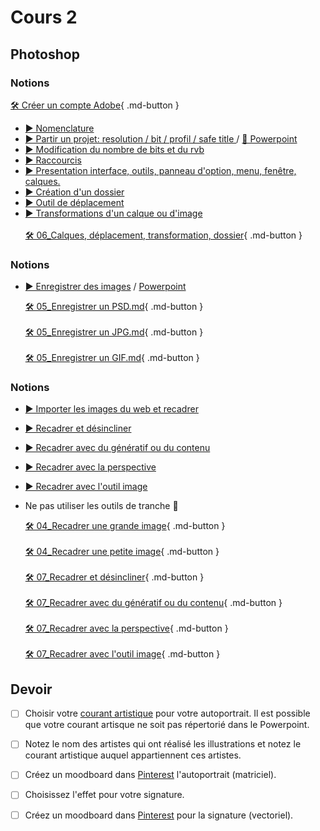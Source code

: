 # Cours 2

## Photoshop

### Notions
  [🛠️ Créer un compte Adobe](https://helpx.adobe.com/ca_fr/manage-account/using/create-update-adobe-id.html#email-address){ .md-button }  <br>   
* [▶️ Nomenclature](https://cmontmorency365-my.sharepoint.com/:f:/g/personal/flpilote_cmontmorency_qc_ca/EtTOCPWMaspFh1mZfR3pQdkBnuwrvNMDu4M49-V-qh56jg?e=rZfdd6) <br>
* [▶️ Partir un projet: resolution / bit / profil / safe title ](https://cmontmorency365-my.sharepoint.com/:v:/g/personal/flpilote_cmontmorency_qc_ca/EXVIr3_1hmJGuKBg15q3YnQByaVHJOQN97epCasGV-Tn0A?nav=eyJyZWZlcnJhbEluZm8iOnsicmVmZXJyYWxBcHAiOiJPbmVEcml2ZUZvckJ1c2luZXNzIiwicmVmZXJyYWxBcHBQbGF0Zm9ybSI6IldlYiIsInJlZmVycmFsTW9kZSI6InZpZXciLCJyZWZlcnJhbFZpZXciOiJNeUZpbGVzTGlua0NvcHkifX0&e=vqTuvd)  /  [📑 Powerpoint](https://cmontmorency365-my.sharepoint.com/:p:/g/personal/flpilote_cmontmorency_qc_ca/EcWfT_2It2ZHnBGBeZDYkaYBvRr-Ckm7Zr9Qjbb1hKPWZw?e=dn5k2t)  <br>
* [▶️ Modification du nombre de bits et du rvb](https://cmontmorency365-my.sharepoint.com/:v:/g/personal/flpilote_cmontmorency_qc_ca/EWTmszzhgURGpLkDseroGo8Bw_Ohp9BSfRxiimFAw0jVBg?nav=eyJyZWZlcnJhbEluZm8iOnsicmVmZXJyYWxBcHAiOiJPbmVEcml2ZUZvckJ1c2luZXNzIiwicmVmZXJyYWxBcHBQbGF0Zm9ybSI6IldlYiIsInJlZmVycmFsTW9kZSI6InZpZXciLCJyZWZlcnJhbFZpZXciOiJNeUZpbGVzTGlua0NvcHkifX0&e=oTEWGj)  <br>
* [▶️ Raccourcis](https://cmontmorency365-my.sharepoint.com/:v:/g/personal/flpilote_cmontmorency_qc_ca/EQUADFGtiGBNtLoOnaTdb_IBOmNvV0p6JCe9GrEUefls5g?nav=eyJyZWZlcnJhbEluZm8iOnsicmVmZXJyYWxBcHAiOiJPbmVEcml2ZUZvckJ1c2luZXNzIiwicmVmZXJyYWxBcHBQbGF0Zm9ybSI6IldlYiIsInJlZmVycmFsTW9kZSI6InZpZXciLCJyZWZlcnJhbFZpZXciOiJNeUZpbGVzTGlua0NvcHkifX0&e=KJKjNt)  <br>
* [▶️ Presentation interface, outils, panneau d'option, menu, fenêtre, calques.](https://cmontmorency365-my.sharepoint.com/:v:/g/personal/flpilote_cmontmorency_qc_ca/EaWZefFDQdxHoDTp56vcNy4BLmvEYTnW7YpFFtLOmm-NMQ?nav=eyJyZWZlcnJhbEluZm8iOnsicmVmZXJyYWxBcHAiOiJPbmVEcml2ZUZvckJ1c2luZXNzIiwicmVmZXJyYWxBcHBQbGF0Zm9ybSI6IldlYiIsInJlZmVycmFsTW9kZSI6InZpZXciLCJyZWZlcnJhbFZpZXciOiJNeUZpbGVzTGlua0NvcHkifX0&e=hnrmW4)  <br>
* [▶️ Création d'un dossier](https://cmontmorency365-my.sharepoint.com/personal/flpilote_cmontmorency_qc_ca/_layouts/15/stream.aspx?id=%2Fpersonal%2Fflpilote%5Fcmontmorency%5Fqc%5Fca%2FDocuments%2F01%5Fcours%2F01%5Fcollege%2Fcours%5Fillustration%2Fcours%5F04%5F06%5Fphotoshop%2F19%5Fcreation%5Fdossier%2F01%5Fcreation%5Fdossier%2Emp4&referrer=StreamWebApp%2EWeb&referrerScenario=AddressBarCopied%2Eview%2Eed5d7231%2Dc654%2D46e7%2D8446%2Ddc9a62e9ec1b)  <br>
* [▶️ Outil de déplacement](https://cmontmorency365-my.sharepoint.com/:v:/g/personal/flpilote_cmontmorency_qc_ca/EXTHpLTfSCtBg5qT3TA3JNgBamh1ZfrfnF2408RhUJspMQ?nav=eyJyZWZlcnJhbEluZm8iOnsicmVmZXJyYWxBcHAiOiJPbmVEcml2ZUZvckJ1c2luZXNzIiwicmVmZXJyYWxBcHBQbGF0Zm9ybSI6IldlYiIsInJlZmVycmFsTW9kZSI6InZpZXciLCJyZWZlcnJhbFZpZXciOiJNeUZpbGVzTGlua0NvcHkifX0&e=PNBr6z)  <br>
* [▶️ Transformations d'un calque ou d'image](https://cmontmorency365-my.sharepoint.com/:v:/g/personal/flpilote_cmontmorency_qc_ca/EcdAqDGXjx1Iq6sfj6U6c1YBmEAb3fkLS0I5JUIlqlNIYg?nav=eyJyZWZlcnJhbEluZm8iOnsicmVmZXJyYWxBcHAiOiJPbmVEcml2ZUZvckJ1c2luZXNzIiwicmVmZXJyYWxBcHBQbGF0Zm9ybSI6IldlYiIsInJlZmVycmFsTW9kZSI6InZpZXciLCJyZWZlcnJhbFZpZXciOiJNeUZpbGVzTGlua0NvcHkifX0&e=6I4L6Z)  <br>   
  [🛠️ 06_Calques, déplacement, transformation, dossier](./exercices_photoshop/06_Calques_déplacement_transformation_dossier.md){ .md-button }  <br>    

  
### Notions  
* [▶️ Enregistrer des images](https://cmontmorency365-my.sharepoint.com/:v:/g/personal/flpilote_cmontmorency_qc_ca/EUHqTCjYyMVCkeIahHqiHHQBQ07BrCDjnLlFiHMkZadSIA?nav=eyJyZWZlcnJhbEluZm8iOnsicmVmZXJyYWxBcHAiOiJPbmVEcml2ZUZvckJ1c2luZXNzIiwicmVmZXJyYWxBcHBQbGF0Zm9ybSI6IldlYiIsInJlZmVycmFsTW9kZSI6InZpZXciLCJyZWZlcnJhbFZpZXciOiJNeUZpbGVzTGlua0NvcHkifX0&e=bqiSFG)  /  [Powerpoint](https://cmontmorency365-my.sharepoint.com/:p:/g/personal/flpilote_cmontmorency_qc_ca/EcWfT_2It2ZHnBGBeZDYkaYBvRr-Ckm7Zr9Qjbb1hKPWZw?e=dn5k2t)  <br>
  
  [🛠️ 05_Enregistrer un PSD.md](./exercices_photoshop/05_Enregistrer_un_psd.md){ .md-button }  <br>    
  [🛠️ 05_Enregistrer un JPG.md](./exercices_photoshop/05_Enregistrer_un_jpg.md){ .md-button }  <br>    
  [🛠️ 05_Enregistrer un GIF.md](./exercices_photoshop/05_Enregistrer_un_gif.md){ .md-button }  <br>    

### Notions  
* [▶️ Importer les images du web et recadrer](https://cmontmorency365-my.sharepoint.com/:v:/g/personal/flpilote_cmontmorency_qc_ca/EW-j3aga9SFBiAtC8gBjViUBmZ2HR9NZiCIdAyUKekTCsA?nav=eyJyZWZlcnJhbEluZm8iOnsicmVmZXJyYWxBcHAiOiJPbmVEcml2ZUZvckJ1c2luZXNzIiwicmVmZXJyYWxBcHBQbGF0Zm9ybSI6IldlYiIsInJlZmVycmFsTW9kZSI6InZpZXciLCJyZWZlcnJhbFZpZXciOiJNeUZpbGVzTGlua0NvcHkifX0&e=M0ZDtZ)  <br>
* [▶️ Recadrer et désincliner](https://cmontmorency365-my.sharepoint.com/:v:/g/personal/flpilote_cmontmorency_qc_ca/Ee3Gmwbq6xFCjD5qV47wwKYBtD_Fjw86v87ejTjPlIOnXQ?nav=eyJyZWZlcnJhbEluZm8iOnsicmVmZXJyYWxBcHAiOiJPbmVEcml2ZUZvckJ1c2luZXNzIiwicmVmZXJyYWxBcHBQbGF0Zm9ybSI6IldlYiIsInJlZmVycmFsTW9kZSI6InZpZXciLCJyZWZlcnJhbFZpZXciOiJNeUZpbGVzTGlua0NvcHkifX0&e=gafjhl)   <br>
* [▶️ Recadrer avec du génératif ou du contenu](https://cmontmorency365-my.sharepoint.com/:v:/g/personal/flpilote_cmontmorency_qc_ca/EbnE68gSWHpBnmw4AvG4CTUB__EffVCs-eea_Ui6xUEorw?nav=eyJyZWZlcnJhbEluZm8iOnsicmVmZXJyYWxBcHAiOiJPbmVEcml2ZUZvckJ1c2luZXNzIiwicmVmZXJyYWxBcHBQbGF0Zm9ybSI6IldlYiIsInJlZmVycmFsTW9kZSI6InZpZXciLCJyZWZlcnJhbFZpZXciOiJNeUZpbGVzTGlua0NvcHkifX0&e=07tIXr)  <br> 
* [▶️ Recadrer avec la perspective](https://cmontmorency365-my.sharepoint.com/:v:/g/personal/flpilote_cmontmorency_qc_ca/Ed5u2tgMxG9GjtowaJFYfRMBw5tWVHH6PC09k3UYEGk2Vg?nav=eyJyZWZlcnJhbEluZm8iOnsicmVmZXJyYWxBcHAiOiJPbmVEcml2ZUZvckJ1c2luZXNzIiwicmVmZXJyYWxBcHBQbGF0Zm9ybSI6IldlYiIsInJlZmVycmFsTW9kZSI6InZpZXciLCJyZWZlcnJhbFZpZXciOiJNeUZpbGVzTGlua0NvcHkifX0&e=zqXIwr)  <br>
* [▶️ Recadrer avec l'outil image](https://cmontmorency365-my.sharepoint.com/:v:/g/personal/flpilote_cmontmorency_qc_ca/EZ06CjTduu5CsIMX2EfSKM8BqeXMRjVvM7BbWHB1wXwz3A?nav=eyJyZWZlcnJhbEluZm8iOnsicmVmZXJyYWxBcHAiOiJPbmVEcml2ZUZvckJ1c2luZXNzIiwicmVmZXJyYWxBcHBQbGF0Zm9ybSI6IldlYiIsInJlZmVycmFsTW9kZSI6InZpZXciLCJyZWZlcnJhbFZpZXciOiJNeUZpbGVzTGlua0NvcHkifX0&e=s8vQ9X)  <br>
* Ne pas utiliser les outils de tranche 🔪   <br>

  [🛠️ 04_Recadrer une grande image](./exercices_photoshop/04_Recadrer_une_grande_image.md){ .md-button }  <br>  
  [🛠️ 04_Recadrer une petite image](./exercices_photoshop/04_Recadrer_une_petite_image.md){ .md-button }  <br>    
  [🛠️ 07_Recadrer et désincliner](./exercices_photoshop/07_Recadrer_et_désinscliner.md){ .md-button }  <br>    
  [🛠️ 07_Recadrer avec du génératif ou du contenu](./exercices_photoshop/07_Recadrer_avec_du_génératif_ou_du_contenu.md){ .md-button }  <br>    
  [🛠️ 07_Recadrer avec la perspective](./exercices_photoshop/07_Recadrer_avec_la_perspective.md){ .md-button }  <br>    
  [🛠️ 07_Recadrer avec l'outil image](./exercices_photoshop/07_Recadrer_avec_l'outil_image.md){ .md-button }  <br>    




## Devoir
* [ ] Choisir votre [courant artistique]((https://cmontmorency365-my.sharepoint.com/:p:/g/personal/flpilote_cmontmorency_qc_ca/EbWlYrtLqN1Mlf0xWOwJArEB92yLuuZ_LoN2-32pD9rcwQ?e=d63kE3)) pour votre autoportrait. Il est possible que votre courant artisque ne soit pas répertorié dans le Powerpoint. 
* [ ] Notez le nom des artistes qui ont réalisé les illustrations et notez le courant artistique auquel appartiennent ces artistes.
* [ ] Créez un moodboard dans [Pinterest](https://www.pinterest.com/) l'autoportrait (matriciel).
* [ ] Choisissez l'effet pour votre signature.
* [ ] Créez un moodboard dans [Pinterest](https://www.pinterest.com/) pour la signature (vectoriel).

